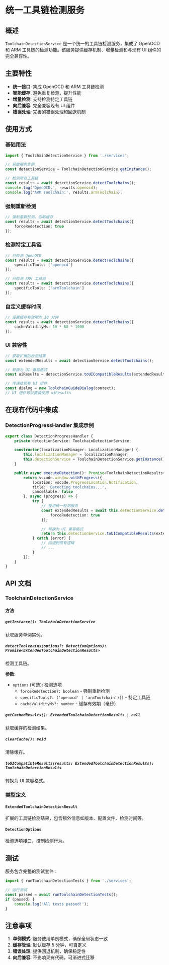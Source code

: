# 统一工具链检测服务

## 概述

`ToolchainDetectionService` 是一个统一的工具链检测服务，集成了 OpenOCD 和 ARM 工具链的检测功能。该服务提供缓存机制、增量检测和与现有 UI 组件的完全兼容性。

## 主要特性

- **统一接口**: 集成 OpenOCD 和 ARM 工具链检测
- **智能缓存**: 避免重复检测，提升性能
- **增量检测**: 支持检测特定工具链
- **向后兼容**: 完全兼容现有 UI 组件
- **错误处理**: 完善的错误处理和回退机制

## 使用方式

### 基础用法

```typescript
import { ToolchainDetectionService } from './services';

// 获取服务实例
const detectionService = ToolchainDetectionService.getInstance();

// 检测所有工具链
const results = await detectionService.detectToolchains();
console.log('OpenOCD:', results.openocd);
console.log('ARM Toolchain:', results.armToolchain);
```

### 强制重新检测

```typescript
// 强制重新检测，忽略缓存
const results = await detectionService.detectToolchains({
    forceRedetection: true
});
```

### 检测特定工具链

```typescript
// 只检测 OpenOCD
const results = await detectionService.detectToolchains({
    specificTools: ['openocd']
});

// 只检测 ARM 工具链
const results = await detectionService.detectToolchains({
    specificTools: ['armToolchain']
});
```

### 自定义缓存时间

```typescript
// 设置缓存有效期为 10 分钟
const results = await detectionService.detectToolchains({
    cacheValidityMs: 10 * 60 * 1000
});
```

### UI 兼容性

```typescript
// 获取扩展的检测结果
const extendedResults = await detectionService.detectToolchains();

// 转换为 UI 兼容格式
const uiResults = detectionService.toUICompatibleResults(extendedResults);

// 传递给现有 UI 组件
const dialog = new ToolchainGuideDialog(context);
// UI 组件可以直接使用 uiResults
```

## 在现有代码中集成

### DetectionProgressHandler 集成示例

```typescript
export class DetectionProgressHandler {
    private detectionService: ToolchainDetectionService;

    constructor(localizationManager: LocalizationManager) {
        this.localizationManager = localizationManager;
        this.detectionService = ToolchainDetectionService.getInstance();
    }

    public async executeDetection(): Promise<ToolchainDetectionResults> {
        return vscode.window.withProgress({
            location: vscode.ProgressLocation.Notification,
            title: 'Detecting toolchains...',
            cancellable: false
        }, async (progress) => {
            try {
                // 使用统一检测服务
                const extendedResults = await this.detectionService.detectToolchains({
                    forceRedetection: true
                });

                // 转换为 UI 兼容格式
                return this.detectionService.toUICompatibleResults(extendedResults);
            } catch (error) {
                // 回退到原有逻辑
                // ...
            }
        });
    }
}
```

## API 文档

### ToolchainDetectionService

#### 方法

##### `getInstance(): ToolchainDetectionService`
获取服务单例实例。

##### `detectToolchains(options?: DetectionOptions): Promise<ExtendedToolchainDetectionResults>`
检测工具链。

**参数:**
- `options` (可选): 检测选项
  - `forceRedetection?: boolean` - 强制重新检测
  - `specificTools?: ('openocd' | 'armToolchain')[]` - 特定工具链
  - `cacheValidityMs?: number` - 缓存有效期（毫秒）

##### `getCachedResults(): ExtendedToolchainDetectionResults | null`
获取缓存的检测结果。

##### `clearCache(): void`
清除缓存。

##### `toUICompatibleResults(results: ExtendedToolchainDetectionResults): ToolchainDetectionResults`
转换为 UI 兼容格式。

### 类型定义

#### `ExtendedToolchainDetectionResult`
扩展的工具链检测结果，包含额外信息如版本、配置文件、检测时间等。

#### `DetectionOptions`
检测选项接口，控制检测行为。

## 测试

服务包含完整的测试套件：

```typescript
import { runToolchainDetectionTests } from './services';

// 运行测试
const passed = await runToolchainDetectionTests();
if (passed) {
    console.log('All tests passed!');
}
```

## 注意事项

1. **单例模式**: 服务使用单例模式，确保全局状态一致
2. **缓存管理**: 默认缓存 5 分钟，可自定义
3. **错误处理**: 提供回退机制，确保稳定性
4. **向后兼容**: 不影响现有代码，可渐进式迁移